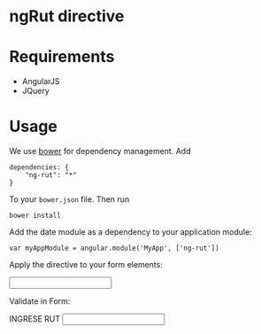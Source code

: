 # ngRut directive


# Requirements

- AngularJS
- JQuery

# Usage

We use [bower](http://twitter.github.com/bower/) for dependency management.  Add

    dependencies: {
        "ng-rut": "*"
    }

To your `bower.json` file. Then run

    bower install

Add the date module as a dependency to your application module:

    var myAppModule = angular.module('MyApp', ['ng-rut'])

Apply the directive to your form elements:


 <input type="text" class="form-control" ng-rut name="rut" ng-model="rut">

Validate in Form:

 <form role="form"  name="myForm">
     <div class="form-group has-feedback" ng-class="{'has-success':myForm.rut.$error.rutValido,'has-error':!myForm.rut.$error.rutValido}">
         <label  >INGRESE RUT</label>
         <input type="text" class="form-control" ng-rut name="rut" ng-model="rut">
         <span class="glyphicon   form-control-feedback" ng-class="{'glyphicon-ok':myForm.rut.$error.rutValido,'glyphicon-remove':!myForm.rut.$error.rutValido}"></span>
     </div>


 </form>

